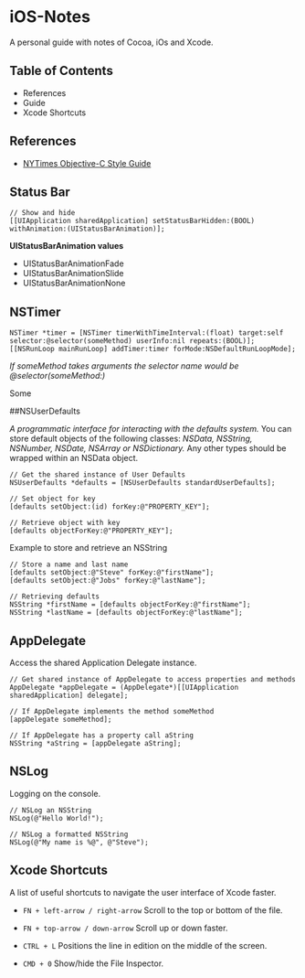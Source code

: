 iOS-Notes
=========

A personal guide with notes of Cocoa, iOs and Xcode.

## Table of Contents

* References
* Guide
* Xcode Shortcuts

## References

* [NYTimes Objective-C Style Guide](https://github.com/NYTimes/objective-c-style-guide)


## Status Bar

```objc
// Show and hide
[[UIApplication sharedApplication] setStatusBarHidden:(BOOL) withAnimation:(UIStatusBarAnimation)];
```

**UIStatusBarAnimation values**
* UIStatusBarAnimationFade
* UIStatusBarAnimationSlide
* UIStatusBarAnimationNone


## NSTimer

```objc
NSTimer *timer = [NSTimer timerWithTimeInterval:(float) target:self selector:@selector(someMethod) userInfo:nil repeats:(BOOL)];
[[NSRunLoop mainRunLoop] addTimer:timer forMode:NSDefaultRunLoopMode];
```

*If someMethod takes arguments the selector name would be @selector(someMethod:)*

Some 

##NSUserDefaults

*A programmatic interface for interacting with the defaults system.* You can store default objects of the following classes: *NSData, NSString, NSNumber, NSDate, NSArray or NSDictionary.* Any other types should be wrapped within an NSData object.


```objc
// Get the shared instance of User Defaults
NSUserDefaults *defaults = [NSUserDefaults standardUserDefaults];

// Set object for key
[defaults setObject:(id) forKey:@"PROPERTY_KEY"];

// Retrieve object with key
[defaults objectForKey:@"PROPERTY_KEY"];
```

Example to store and retrieve an NSString
```objc
// Store a name and last name
[defaults setObject:@"Steve" forKey:@"firstName"];
[defaults setObject:@"Jobs" forKey:@"lastName"];

// Retrieving defaults
NSString *firstName = [defaults objectForKey:@"firstName"];
NSString *lastName = [defaults objectForKey:@"lastName"];
```

## AppDelegate

Access the shared Application Delegate instance.

```objc
// Get shared instance of AppDelegate to access properties and methods
AppDelegate *appDelegate = (AppDelegate*)[[UIApplication sharedApplication] delegate];

// If AppDelegate implements the method someMethod
[appDelegate someMethod];

// If AppDelegate has a property call aString
NSString *aString = [appDelegate aString];
```

## NSLog

Logging on the console.

```objc
// NSLog an NSString
NSLog(@"Hello World!");

// NSLog a formatted NSString
NSLog(@"My name is %@", @"Steve");
```

## Xcode Shortcuts

A list of useful shortcuts to navigate the user interface of Xcode faster.

* `FN + left-arrow / right-arrow` Scroll to the top or bottom of the file.

* `FN + top-arrow / down-arrow` Scroll up or down faster.

* `CTRL + L` Positions the line in edition on the middle of the screen.

* `CMD + 0` Show/hide the File Inspector.



